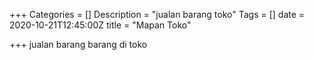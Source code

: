 +++
Categories = []
Description = "jualan barang toko"
Tags = []
date = 2020-10-21T12:45:00Z
title = "Mapan Toko"

+++
jualan barang barang di toko